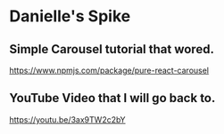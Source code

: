 # Danielle's Spike

## Simple Carousel tutorial that wored.
https://www.npmjs.com/package/pure-react-carousel

## YouTube Video that I will go back to.
https://youtu.be/3ax9TW2c2bY